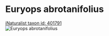 
Euryops abrotanifolius
======================
  
[iNaturalist taxon id: 401791](https://www.inaturalist.org/taxa/401791)  
![Euryops abrotanifolius](https://inaturalist-open-data.s3.amazonaws.com/photos/131823832/medium.jpeg)